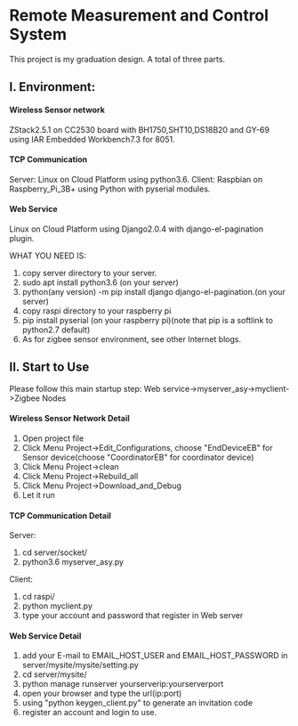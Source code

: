 # Remote Measurement and Control System
This project is my graduation design. A total of three parts.

## I. Environment:
#### Wireless Sensor network
ZStack2.5.1 on CC2530 board with BH1750,SHT10,DS18B20 and GY-69 using IAR Embedded Workbench7.3 for 8051.
#### TCP Communication
Server: Linux on Cloud Platform using python3.6.
Client: Raspbian on Raspberry_Pi_3B+ using Python with pyserial modules.
#### Web Service
Linux on Cloud Platform using Django2.0.4 with django-el-pagination plugin.

  WHAT YOU NEED IS:
  1. copy server directory to your server.
  2. sudo apt install python3.6 (on your server)
  3. python(any version) -m pip install django django-el-pagination.(on your server)
  4. copy raspi directory to your raspberry pi
  5. pip install pyserial (on your raspberry pi)(note that pip is a softlink to python2.7 default)
  6. As for zigbee sensor environment, see other Internet blogs.


## II. Start to Use
Please follow this main startup step: Web service->myserver_asy->myclient->Zigbee Nodes

#### Wireless Sensor Network Detail
1. Open project file
2. Click Menu Project->Edit_Configurations, choose "EndDeviceEB" for Sensor device(choose "CoordinatorEB" for coordinator device)
2. Click Menu Project->clean
3. Click Menu Project->Rebuild_all
4. Click Menu Project->Download_and_Debug
5. Let it run

#### TCP Communication Detail
Server:
1. cd server/socket/
2. python3.6 myserver_asy.py

Client:
1. cd raspi/
2. python myclient.py
3. type your account and password that register in Web server

#### Web Service Detail
1. add your E-mail to EMAIL_HOST_USER and EMAIL_HOST_PASSWORD in server/mysite/mysite/setting.py
2. cd server/mysite/
3. python manage runserver yourserverip:yourserverport
4. open your browser and type the url(ip:port)
5. using "python keygen_client.py" to generate an invitation code
6. register an account and login to use.
